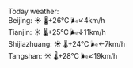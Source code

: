 Today weather:  
Beijing: ☀️   🌡️+26°C 🌬️↙4km/h  
Tianjin: ☀️   🌡️+25°C 🌬️↓11km/h  
Shijiazhuang: ☀️   🌡️+24°C 🌬️←7km/h  
Tangshan: ☀️   🌡️+28°C 🌬️↙19km/h  
